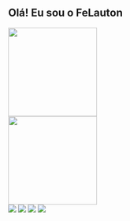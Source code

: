 ## Olá! Eu sou o FeLauton
<div>
<a href="https://github.com/FeLauton">
<img height="180em" src="https://github-readme-stats.vercel.app/api?username=felauton&show_icons=true&theme=chartreuse-dark&include_all_commits=true&count_private=true"/>
</div>
<div>
<img height="180em" src="https://github-readme-stats.vercel.app/api/top-langs/?username=felauton&layout=compact&langs_count=7&theme=chartreuse-dark"/>
</div>
  
<div> 
<a href="https://www.youtube.com/channel/UChrQKuHvFgeL4utaCpfs65Q" target="_blank"><img src="https://img.shields.io/badge/YouTube-FF0000?style=for-the-badge&logo=youtube&logoColor=white" target="_blank"></a>
<a href="https://www.instagram.com/felauton/" target="_blank"><img src="https://img.shields.io/badge/-Instagram-%23E4405F?style=for-the-badge&logo=instagram&logoColor=white" target="_blank"></a>
<a href="https://www.twitch.tv/felauton" target="_blank"><img src="https://img.shields.io/badge/Twitch-9146FF?style=for-the-badge&logo=twitch&logoColor=white" target="_blank"></a>
<a href = "mailto:lipelauton@gmail.com"><img src="https://img.shields.io/badge/-Gmail-%23333?style=for-the-badge&logo=gmail&logoColor=white" target="_blank"></a>
</div>
